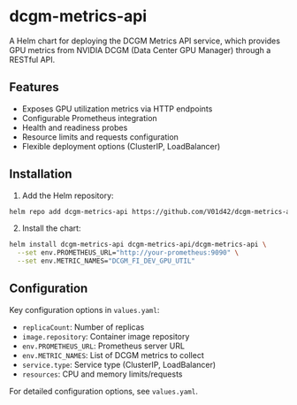 # dcgm-metrics-api

A Helm chart for deploying the DCGM Metrics API service, which provides GPU metrics from NVIDIA DCGM (Data Center GPU Manager) through a RESTful API.

## Features

- Exposes GPU utilization metrics via HTTP endpoints
- Configurable Prometheus integration
- Health and readiness probes
- Resource limits and requests configuration
- Flexible deployment options (ClusterIP, LoadBalancer)

## Installation

1. Add the Helm repository:
```bash
helm repo add dcgm-metrics-api https://github.com/V01d42/dcgm-metrics-api
```

2. Install the chart:
```bash
helm install dcgm-metrics-api dcgm-metrics-api/dcgm-metrics-api \
  --set env.PROMETHEUS_URL="http://your-prometheus:9090" \
  --set env.METRIC_NAMES="DCGM_FI_DEV_GPU_UTIL"
```

## Configuration

Key configuration options in `values.yaml`:
- `replicaCount`: Number of replicas
- `image.repository`: Container image repository
- `env.PROMETHEUS_URL`: Prometheus server URL
- `env.METRIC_NAMES`: List of DCGM metrics to collect
- `service.type`: Service type (ClusterIP, LoadBalancer)
- `resources`: CPU and memory limits/requests

For detailed configuration options, see `values.yaml`.
